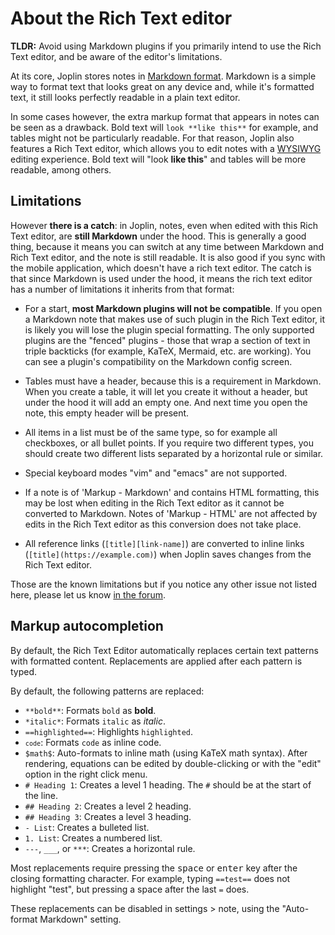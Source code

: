 # About the Rich Text editor

**TLDR:** Avoid using Markdown plugins if you primarily intend to use the Rich Text editor, and be aware of the editor's limitations.

At its core, Joplin stores notes in [Markdown format](https://github.com/laurent22/joplin/blob/dev/readme/apps/markdown.md). Markdown is a simple way to format text that looks great on any device and, while it's formatted text, it still looks perfectly readable in a plain text editor.

In some cases however, the extra markup format that appears in notes can be seen as a drawback. Bold text will `look **like this**` for example, and tables might not be particularly readable. For that reason, Joplin also features a Rich Text editor, which allows you to edit notes with a [WYSIWYG](https://en.wikipedia.org/wiki/WYSIWYG) editing experience. Bold text will "look **like this**" and tables will be more readable, among others.

## Limitations

However **there is a catch**: in Joplin, notes, even when edited with this Rich Text editor, are **still Markdown** under the hood. This is generally a good thing, because it means you can switch at any time between Markdown and Rich Text editor, and the note is still readable. It is also good if you sync with the mobile application, which doesn't have a rich text editor. The catch is that since Markdown is used under the hood, it means the rich text editor has a number of limitations it inherits from that format:

- For a start, **most Markdown plugins will not be compatible**. If you open a Markdown note that makes use of such plugin in the Rich Text editor, it is likely you will lose the plugin special formatting. The only supported plugins are the "fenced" plugins - those that wrap a section of text in triple backticks (for example, KaTeX, Mermaid, etc. are working). You can see a plugin's compatibility on the Markdown config screen.

- Tables must have a header, because this is a requirement in Markdown. When you create a table, it will let you create it without a header, but under the hood it will add an empty one. And next time you open the note, this empty header will be present.

- All items in a list must be of the same type, so for example all checkboxes, or all bullet points. If you require two different types, you should create two different lists separated by a horizontal rule or similar.

- Special keyboard modes "vim" and "emacs" are not supported.

- If a note is of 'Markup - Markdown' and contains HTML formatting, this may be lost when editing in the Rich Text editor as it cannot be converted to Markdown. Notes of 'Markup - HTML' are not affected by edits in the Rich Text editor as this conversion does not take place.

- All reference links (`[title][link-name]`) are converted to inline links (`[title](https://example.com)`) when Joplin saves changes from the Rich Text editor.

Those are the known limitations but if you notice any other issue not listed here, please let us know [in the forum](https://discourse.joplinapp.org/).

## Markup autocompletion

By default, the Rich Text Editor automatically replaces certain text patterns with formatted content. Replacements are applied after each pattern is typed.

By default, the following patterns are replaced:

- `**bold**`: Formats `bold` as **bold**.
- `*italic*`: Formats `italic` as *italic*.
- `==highlighted==`: Highlights `highlighted`.
- <code>`code`</code>: Formats `code` as inline code.
- `$math$`: Auto-formats to inline math (using KaTeX math syntax). After rendering, equations can be edited by double-clicking or with the "edit" option in the right click menu.
- `# Heading 1`: Creates a level 1 heading. The `#` should be at the start of the line.
- `## Heading 2`: Creates a level 2 heading.
- `## Heading 3`: Creates a level 3 heading.
- `- List`: Creates a bulleted list.
- `1. List`: Creates a numbered list.
- `---`, `___`, or `***`: Creates a horizontal rule.

Most replacements require pressing the <kbd>space</kbd> or <kbd>enter</kbd> key after the closing formatting character. For example, typing `==test==` does not highlight "test", but pressing a space after the last `=` does.

These replacements can be disabled in settings &gt; note, using the "Auto-format Markdown" setting.

